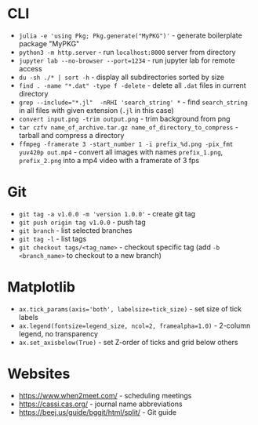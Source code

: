 
# CLI

* `julia -e 'using Pkg; Pkg.generate("MyPKG")'` - generate boilerplate package "MyPKG"
* `python3 -m http.server` - run `localhost:8000` server from directory
* `jupyter lab --no-browser --port=1234` - run jupyter lab for remote access
* `du -sh ./* | sort -h` - display all subdirectories sorted by size
* `find . -name "*.dat" -type f -delete` - delete all `.dat` files in current directory
* `grep --include="*.jl"  -nRHI 'search_string' *` - find `search_string` in all files with given extension (`.jl` in this case)
* `convert input.png -trim output.png` - trim background from png
* `tar czfv name_of_archive.tar.gz name_of_directory_to_compress` - tarball and compress a directory
* `ffmpeg -framerate 3 -start_number 1 -i prefix_%d.png -pix_fmt yuv420p out.mp4` - convert all
    images with names `prefix_1.png`, `prefix_2.png` into a mp4 video with a framerate of 3 fps

# Git

* `git tag -a v1.0.0 -m 'version 1.0.0'` - create git tag
* `git push origin tag v1.0.0` - push tag
* `git branch` - list selected branches
* `git tag -l` - list tags
* `git checkout tags/<tag_name>` - checkout specific tag (add `-b <branch_name>` to checkout to a new branch)

# Matplotlib

* `ax.tick_params(axis='both', labelsize=tick_size)` - set size of tick labels
* `ax.legend(fontsize=legend_size, ncol=2, framealpha=1.0)` - 2-column legend, no transparency
* `ax.set_axisbelow(True)` - set Z-order of ticks and grid below others

# Websites

* https://www.when2meet.com/ - scheduling meetings
* https://cassi.cas.org/ - journal name abbreviations
* https://beej.us/guide/bggit/html/split/ - Git guide
